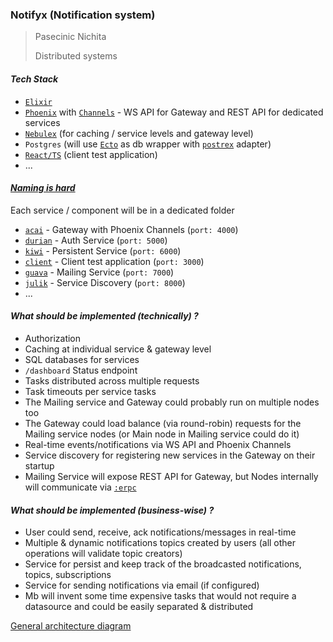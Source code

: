 ### Notifyx (Notification system)

> Pasecinic Nichita
>
> Distributed systems

#### _Tech Stack_

* [`Elixir`](https://hexdocs.pm/elixir/Kernel.html)
* [`Phoenix`](https://hexdocs.pm/phoenix/overview.html) with [`Channels`](https://hexdocs.pm/phoenix/channels.html) - WS API for Gateway and REST API for dedicated
  services
* [`Nebulex`](https://hexdocs.pm/nebulex/Nebulex.html) (for caching / service levels and gateway level)
* `Postgres` (will use [`Ecto`](https://hexdocs.pm/ecto/Ecto.html) as db wrapper
  with [`postrex`](https://github.com/elixir-ecto/postgrex) adapter)
* [`React/TS`](https://reactjs.org/) (client test application)
* ...

#### _[Naming is hard](https://quotesondesign.com/phil-karlton/)_
Each service / component will be in a dedicated folder
* [`acai`](./acai) - Gateway with Phoenix Channels (`port: 4000`)
* [`durian`](./durian) - Auth Service (`port: 5000`)
* [`kiwi`](./kiwi) - Persistent Service (`port: 6000`)
* [`client`](./client) - Client test application (`port: 3000`)
* [`guava`](./guava) - Mailing Service (`port: 7000`)
* [`julik`](./julik) - Service Discovery (`port: 8000`)
* ...

#### _What should be implemented (technically) ?_

* Authorization
* Caching at individual service & gateway level
* SQL databases for services
* `/dashboard` Status endpoint
* Tasks distributed across multiple requests
* Task timeouts per service tasks
* The Mailing service and Gateway could probably run on multiple nodes too
* The Gateway could load balance (via round-robin) requests for the Mailing service nodes (or Main node in Mailing service could do it)
* Real-time events/notifications via WS API and Phoenix Channels
* Service discovery for registering new services in the Gateway on their startup
* Mailing Service will expose REST API for Gateway, but Nodes internally will communicate via [`:erpc`](https://www.erlang.org/doc/man/erpc.html)

#### _What should be implemented (business-wise) ?_

* User could send, receive, ack notifications/messages in real-time
* Multiple & dynamic notifications topics created by users (all other operations will validate topic creators)
* Service for persist and keep track of the broadcasted notifications, topics, subscriptions
* Service for sending notifications via email (if configured)
* Mb will invent some time expensive tasks that would not require a datasource and could be easily separated & distributed

[General architecture diagram](https://lucid.app/lucidchart/82c957a4-0db9-49d8-9f8b-dfd44882ce5e/edit?viewport_loc=199%2C-79%2C1993%2C784%2C0_0&invitationId=inv_80e2990b-1b1a-483e-8af2-38e5f92b85af#)



